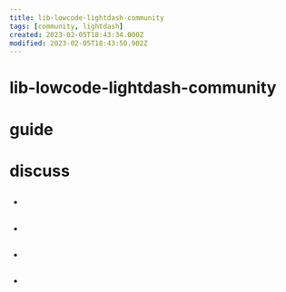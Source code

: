 ```yaml
---
title: lib-lowcode-lightdash-community
tags: [community, lightdash]
created: 2023-02-05T18:43:34.000Z
modified: 2023-02-05T18:43:50.902Z
---
```


# lib-lowcode-lightdash-community

# guide

# discuss
- ## 

- ## 

- ## 

- ## 
